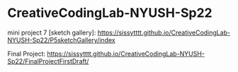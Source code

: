 # CreativeCodingLab-NYUSH-Sp22
mini project 7 [sketch gallery]: https://sissytttt.github.io/CreativeCodingLab-NYUSH-Sp22/P5sketchGallery/index


Final Project: https://sissytttt.github.io/CreativeCodingLab-NYUSH-Sp22/FinalProjectFirstDraft/
